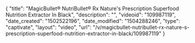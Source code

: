{
    "title": "MagicBullet&reg; NutriBullet&reg; Rx Nature's Prescription Superfood Nutrition Extractor In Black",
    "description": "",
    "videoid": "109987119",
    "date_created": "1502522196",
    "date_modified": "1504288246",
    "type": "captivate",
    "layout": "video",
    "url": "\/v\/magicbullet-nutribullet-rx-nature-s-prescription-superfood-nutrition-extractor-in-black\/109987119"
}